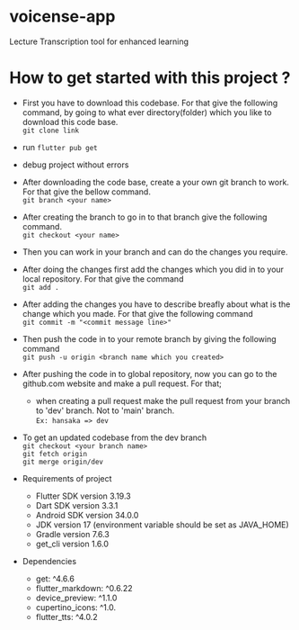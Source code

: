 # voicense-app
Lecture  Transcription tool for enhanced learning


# How to get started with this project ?


- First you have to download this codebase. For that give the following command, by going to what ever directory(folder) which you like to download this code base. <br/>
  `git clone link`

- run `flutter pub get`

- debug project without errors

- After downloading the code base, create a your own git branch to work. For that give the bellow command.<br />
  `git branch <your name>`

- After creating the branch to go in to that branch give the following command. <br />
  `git checkout <your name>`

- Then you can work in your branch and can do the changes you require.<br />

- After doing the changes first add the changes which you did in to your local repository. For that give the command<br />
  `git add .`

- After adding the changes you have to describe breafly about what is the change which you made. For that give the following command<br />
  `git commit -m "<commit message line>"`

- Then push the code in to your remote branch by giving the following command<br />
  `git push -u origin <branch name which you created>`

- After pushing the code in to global repository, now you can go to the github.com website and make a pull request. For that;<br />
    - when creating a pull request make the pull request from your branch to 'dev' branch. Not to 'main' branch.<br />
      `Ex: hansaka => dev`

- To get an updated codebase from the dev branch<br />
  `git checkout <your branch name>`<br />
  `git fetch origin`<br />
  `git merge origin/dev`

- Requirements of project <br/>
    - Flutter SDK version 3.19.3
    - Dart SDK version 3.3.1
    - Android SDK version 34.0.0
    - JDK version 17 (environment variable should be set as JAVA_HOME)
    - Gradle version 7.6.3
    - get_cli version 1.6.0

- Dependencies <br/>
    - get: ^4.6.6
    - flutter_markdown: ^0.6.22
    - device_preview: ^1.1.0
    - cupertino_icons: ^1.0.
    - flutter_tts: ^4.0.2